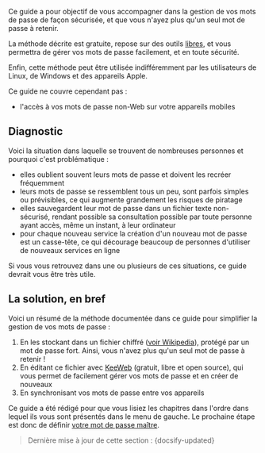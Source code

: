 Ce guide a pour objectif de vous accompagner dans la gestion de vos mots de passe de façon sécurisée, et que vous n'ayez plus qu'un seul mot de passe à retenir.

La méthode décrite est gratuite, repose sur des outils [libres](https://fr.wikipedia.org/wiki/Logiciel_libre), et vous permettra de gérer vos mots de passe facilement, et en toute sécurité.

Enfin, cette méthode peut être utilisée indifféremment par les utilisateurs de Linux, de Windows et des appareils Apple.

Ce guide ne couvre cependant pas :

- l'accès à vos mots de passe non-Web sur votre appareils mobiles

## Diagnostic

Voici la situation dans laquelle se trouvent de nombreuses personnes et pourquoi c'est problématique :

- elles oublient souvent leurs mots de passe et doivent les recréer fréquemment
- leurs mots de passe se ressemblent tous un peu, sont parfois simples ou prévisibles, ce qui augmente grandement les risques de piratage
- elles sauvegardent leur mot de passe dans un fichier texte non-sécurisé, rendant possible sa consultation possible par toute personne ayant accès, même un instant, à leur ordinateur
- pour chaque nouveau service la création d'un nouveau mot de passe est un casse-tête, ce qui décourage beaucoup de personnes d'utiliser de nouveaux services en ligne

Si vous vous retrouvez dans une ou plusieurs de ces situations, ce guide devrait vous être très utile.

## La solution, en bref

Voici un résumé de la méthode documentée dans ce guide pour simplifier la gestion de vos mots de passe :

1. En les stockant dans un fichier chiffré ([voir Wikipedia](https://fr.wikipedia.org/wiki/Chiffrement)), protégé par un mot de passe fort. Ainsi, vous n'avez plus qu'un seul mot de passe à retenir !
2. En éditant ce fichier avec [KeeWeb](https://keeweb.info/) (gratuit, libre et open source), qui vous permet de facilement gérer vos mots de passe et en créer de nouveaux
3. En synchronisant vos mots de passe entre vos appareils

Ce guide a été rédigé pour que vous lisiez les chapitres dans l'ordre dans lequel ils vous sont présentés dans le menu de gauche. Le prochaine étape est donc de définir [votre mot de passe maître](concepts/master-password.md).

> Dernière mise à jour de cette section : {docsify-updated}
